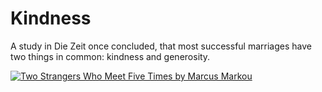 # Kindness

A study in Die Zeit once concluded, that most successful marriages have two things in common: kindness and generosity.

[![Two Strangers Who Meet Five Times by Marcus Markou](https://img.youtube.com/vi/BzKtI9OfEpk/0.jpg)](https://www.youtube.com/watch?v=BzKtI9OfEpk)
